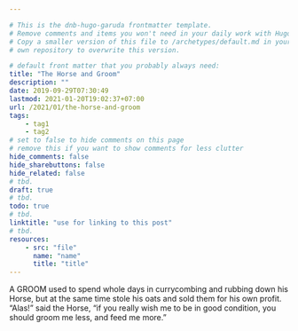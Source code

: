 ```yaml
---

# This is the dnb-hugo-garuda frontmatter template. 
# Remove comments and items you won't need in your daily work with Hugo.
# Copy a smaller version of this file to /archetypes/default.md in your
# own repository to overwrite this version.

# default front matter that you probably always need:
title: "The Horse and Groom"
description: ""
date: 2019-09-29T07:30:49
lastmod: 2021-01-20T19:02:37+07:00
url: /2021/01/the-horse-and-groom
tags:
    - tag1
    - tag2
# set to false to hide comments on this page
# remove this if you want to show comments for less clutter
hide_comments: false
hide_sharebuttons: false
hide_related: false
# tbd.
draft: true
# tbd.
todo: true
# tbd.
linktitle: "use for linking to this post"
# tbd.
resources:
    - src: "file"
      name: "name"
      title: "title"
---
```

A GROOM used to spend whole days in currycombing and rubbing down his Horse, but at the same time stole his oats and sold them for his own profit. “Alas!” said the Horse, “if you really wish me to be in good condition, you should groom me less, and feed me more.”


